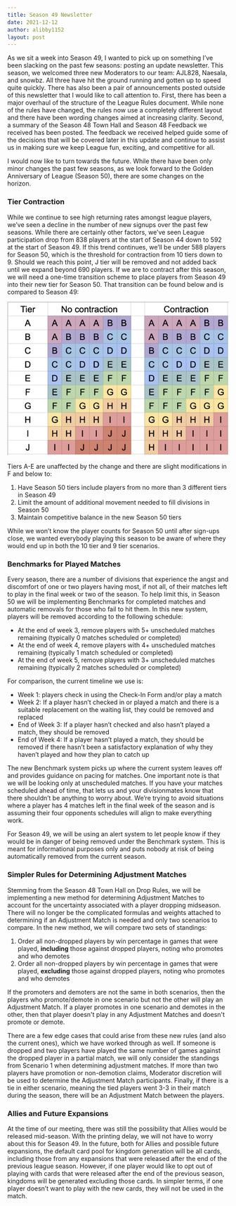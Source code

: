 ```yaml
---
title: Season 49 Newsletter
date: 2021-12-12
author: alibby1152
layout: post
---
```

As we sit a week into Season 49, I wanted to pick up on something I’ve been slacking on the past few seasons: posting an update newsletter. This season, we welcomed three new Moderators to our team: AJL828, Naesala, and snowbz. All three have hit the ground running and gotten up to speed quite quickly. There has also been a pair of announcements posted outside of this newsletter that I would like to call attention to. First, there has been a major overhaul of the structure of the League Rules document. While none of the rules have changed, the rules now use a completely different layout and there have been wording changes aimed at increasing clarity. Second, a summary of the Season 48 Town Hall and Season 48 Feedback we received has been posted. The feedback we received helped guide some of the decisions that will be covered later in this update and continue to assist us in making sure we keep League fun, exciting, and competitive for all.

I would now like to turn towards the future. While there have been only minor changes the past few seasons, as we look forward to the Golden Anniversary of League (Season 50), there are some changes on the horizon.

### Tier Contraction

While we continue to see high returning rates amongst league players, we’ve seen a decline in the number of new signups over the past few seasons. While there are certainly other factors, we’ve seen League participation drop from 838 players at the start of Season 44 down to 592 at the start of Season 49. If this trend continues, we’ll be under 588 players for Season 50, which is the threshold for contraction from 10 tiers down to 9. Should we reach this point, J tier will be removed and not added back until we expand beyond 690 players. If we are to contract after this season, we will need a one-time transition scheme to place players from Season 49 into their new tier for Season 50. That transition can be found below and is compared to Season 49:

![Season 49 to Season 50 transition schemes for if we remain above 588 players (left) or fall to 588 or fewer players (right).](/img/uploads/screen-shot-2021-12-12-at-10.32.06-pm.png "Season 49 Transition Schemes")

Tiers A-E are unaffected by the change and there are slight modifications in F and below to:

1. Have Season 50 tiers include players from no more than 3 different tiers in Season 49
2. Limit the amount of additional movement needed to fill divisions in Season 50
3. Maintain competitive balance in the new Season 50 tiers

While we won’t know the player counts for Season 50 until after sign-ups close, we wanted everybody playing this season to be aware of where they would end up in both the 10 tier and 9 tier scenarios.

### Benchmarks for Played Matches

Every season, there are a number of divisions that experience the angst and discomfort of one or two players having most, if not all, of their matches left to play in the final week or two of the season. To help limit this, in Season 50 we will be implementing Benchmarks for completed matches and automatic removals for those who fail to hit them. In this new system, players will be removed according to the following schedule:

* At the end of week 3, remove players with 5+ unscheduled matches remaining (typically 0 matches scheduled or completed)
* At the end of week 4, remove players with 4+ unscheduled matches remaining (typically 1 match scheduled or completed)
* At the end of week 5, remove players with 3+ unscheduled matches remaining (typically 2 matches scheduled or completed)

For comparison, the current timeline we use is:

* Week 1: players check in using the Check-In Form and/or play a match
* Week 2: If a player hasn’t checked in or played a match and there is a suitable replacement on the waiting list, they could be removed and replaced
* End of Week 3: If a player hasn’t checked and also hasn’t played a match, they should be removed
* End of Week 4: If a player hasn’t played a match, they should be removed if there hasn’t been a satisfactory explanation of why they haven’t played and how they plan to catch up

The new Benchmark system picks up where the current system leaves off and provides guidance on pacing for matches. One important note is that we will be looking only at unscheduled matches. If you have your matches scheduled ahead of time, that lets us and your divisionmates know that there shouldn’t be anything to worry about. We’re trying to avoid situations where a player has 4 matches left in the final week of the season and is assuming their four opponents schedules will align to make everything work.

For Season 49, we will be using an alert system to let people know if they would be in danger of being removed under the Benchmark system. This is meant for informational purposes only and puts nobody at risk of being automatically removed from the current season.

### Simpler Rules for Determining Adjustment Matches

Stemming from the Season 48 Town Hall on Drop Rules, we will be implementing a new method for determining Adjustment Matches to account for the uncertainty associated with a player dropping midseason. There will no longer be the complicated formulas and weights attached to determining if an Adjustment Match is needed and only two scenarios to compare. In the new method, we will compare two sets of standings:

1. Order all non-dropped players by win percentage in games that were played, **including** those against dropped players, noting who promotes and who demotes
2. Order all non-dropped players by win percentage in games that were played, **excluding** those against dropped players, noting who promotes and who demotes

If the promoters and demoters are not the same in both scenarios, then the players who promote/demote in one scenario but not the other will play an Adjustment Match. If a player promotes in one scenario and demotes in the other, then that player doesn't play in any Adjustment Matches and doesn't promote or demote.

There are a few edge cases that could arise from these new rules (and also the current ones), which we have worked through as well. If someone is dropped and two players have played the same number of games against the dropped player in a partial match, we will only consider the standings from Scenario 1 when determining adjustment matches. If more than two players have promotion or non-demotion claims, Moderator discretion will be used to determine the Adjustment Match participants. Finally, if there is a tie in either scenario, meaning the tied players went 3-3 in their match during the season, there will be an Adjustment Match between the players.

### Allies and Future Expansions

At the time of our meeting, there was still the possibility that Allies would be released mid-season. With the printing delay, we will not have to worry about this for Season 49. In the future, both for Allies and possible future expansions, the default card pool for kingdom generation will be all cards, including those from any expansions that were released after the end of the previous league season. However, if one player would like to opt out of playing with cards that were released after the end of the previous season, kingdoms will be generated excluding those cards. In simpler terms, if one player doesn’t want to play with the new cards, they will not be used in the match.